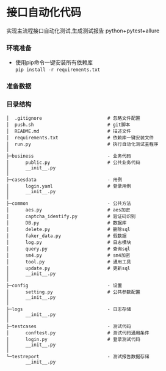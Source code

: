 # 接口自动化代码
实现主流程接口自动化测试,生成测试报告
python+pytest+allure

### 环境准备
- 使用pip命令一键安装所有依赖库  
`pip install -r requirements.txt`
  
### 准备数据

### 目录结构

    │  .gitignore                        # 忽略文件配置
    │  push.sh                           # git脚本
    │  README.md                         # 描述文件
    │  requirements.txt                  # 依赖库一键安装文件
    │  run.py                            # 执行自动化测试主程序
    │  
    ├─business                           - 业务代码
    │      public.py                     # 公共业务代码
    │      __init__.py
    │          
    ├─casesdata                          - 用例
    │      login.yaml                    # 登录用例
    │      __init__.py
    │      
    ├─common                             - 公共方法
    │      aes.py                        # aes加密
    │      captcha_identify.py           # 验证码识别
    │      DB.py                         # 数据库
    │      delete.py                     # 删除sql
    │      faker_data.py                 # 假数据
    │      log.py                        # 日志模块
    │      query.py                      # 查询sql
    │      sm4.py                        # sm4加密
    │      tool.py                       # 通用工具
    │      update.py                     # 更新sql
    │      __init__.py
    │          
    ├─config                             - 设置
    │      setting.py                    # 公共参数配置
    │      __init__.py
    │      
    ├─logs                               - 日志存储
    │      __init__.py
    │      
    ├─testcases                          - 测试代码
    │      conftest.py                   # 测试代码通用条件
    │      login.py                      # 登录测试代码
    │      __init__.py
    │
    └─testreport                         - 测试报告数据存储
           __init__.py
